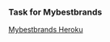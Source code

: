 <h3>Task for Mybestbrands</h3>
<a href="https://krupiceva-mybestbrands.herokuapp.com/">Mybestbrands Heroku</a>

